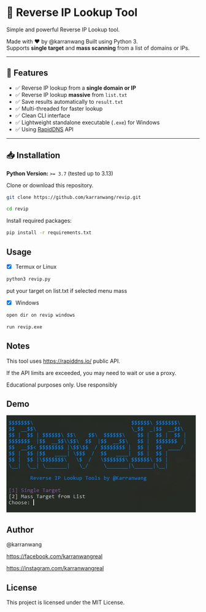 # 🔎 Reverse IP Lookup Tool

Simple and powerful Reverse IP Lookup tool.

Made with ❤️ by @karranwang Built using Python 3.  
Supports **single target** and **mass scanning** from a list of domains or IPs.

---

## 🚀 Features

- ✅ Reverse IP lookup from a **single domain or IP**
- ✅ Reverse IP lookup **massive** from `list.txt`
- ✅ Save results automatically to `result.txt`
- ✅ Multi-threaded for faster lookup
- ✅ Clean CLI interface
- ✅ Lightweight standalone executable (`.exe`) for Windows
- ✅ Using [RapidDNS](https://rapiddns.io/) API

---

## 📥 Installation

**Python Version:** `>= 3.7` (tested up to 3.13)

Clone or download this repository.

```bash
git clone https://github.com/karranwang/revip.git
```

```bash
cd revip
```

Install required packages:

```bash
pip install -r requirements.txt
```

## Usage

- [X] Termux or Linux
      
```bash
python3 revip.py
```

put your target on list.txt if selected menu mass

- [X] Windows

```bash
open dir on revip windows
```

```bash
run revip.exe
```

## Notes

This tool uses https://rapiddns.io/ public API.

If the API limits are exceeded, you may need to wait or use a proxy.

Educational purposes only. Use responsibly


## Demo

![Reverse IP Tool Screenshot](img.jpg)


## Author

@karranwang

https://facebook.com/karranwangreal

https://instagram.com/karranwangreal


## License

This project is licensed under the MIT License.
